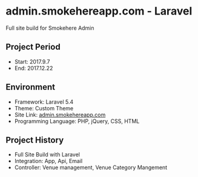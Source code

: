 admin.smokehereapp.com - Laravel
===================================
Full site build for Smokehere Admin
  
Project Period
----------------------
- Start: 2017.9.7
- End: 2017.12.22

## Environment
- Framework: Laravel 5.4
- Theme: Custom Theme
- Site Link: [admin.smokehereapp.com](https://admin.smokehereapp.com)
- Programming Language: PHP, jQuery, CSS, HTML

## Project History
- Full Site Build with Laravel
- Integration: App, Api, Email
- Controller: Venue management, Venue Category Mangement
